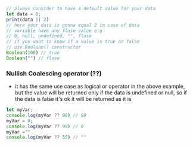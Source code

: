 ```js
// always consider to have a default value for your data
let data = 0;
print(data || 2)
// here your data is gonna equal 2 in case of data 
// variable have any flase value e:g
// 0, null, undefined, "", flase
// if you want to know if a value is true or false
// use Boolean() constructor
Boolean(100) // true
Boolean("") // flase
```

### Nullish Coalescing operator (??)
- it has the same use case as logical or operator in the above example, but the value will be returned only if the data is undefined or null, so if the data is false it's ok it will be returned as it is
```js
let myVar;
console.log(myVar ?? 99) // 99
myVar = 0;
console.log(myVar ?? 99) // 0
myVar =""
console.log(myVar ?? 55) // ""
```